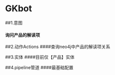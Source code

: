 # GKbot


##1.意图
#### 询问产品的解读项

##2.动作Actions
####查询neo4j中产品的解读项关系

##3.实体
####目前仅【产品】实体

##4.pipeline管道
####最基础配置
